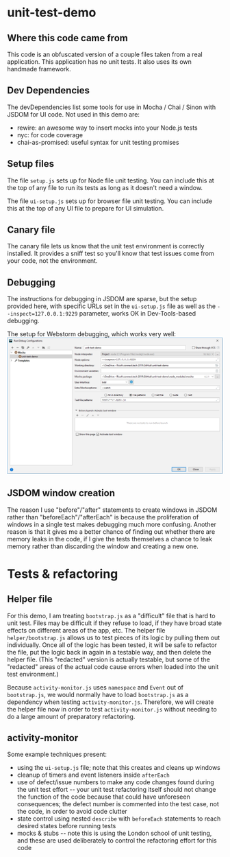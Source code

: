 # unit-test-demo

## Where this code came from

This code is an obfuscated version of a couple files taken from a real
application. This application has no unit tests. It also uses its own
handmade framework. 

## Dev Dependencies

The devDependencies list some tools for use in Mocha / Chai / Sinon with
JSDOM for UI code. Not used in this demo are:
- rewire: an awesome way to insert mocks into your Node.js tests
- nyc: for code coverage
- chai-as-promised: useful syntax for unit testing promises

## Setup files
The file `setup.js` sets up for Node file unit testing. You can include
this at the top of any file to run its tests as long as it doesn't need 
a window. 

The file `ui-setup.js` sets up for browser file unit testing. You can 
include this at the top of any UI file to prepare for UI simulation.

## Canary file
The canary file lets us know that the unit test environment is 
correctly installed. It provides a sniff test so you'll know that test
issues come from your code, not the environment. 

## Debugging
The instructions for debugging in JSDOM are sparse, but the setup 
provided here, with specific URLs set in the `ui-setup.js` file as well 
as the `--inspect=127.0.0.1:9229` parameter, works OK in Dev-Tools-based
debugging.

The setup for Webstorm debugging, which works very well: 
![](./tutorial/Webstorm_debug_setup.PNG)

## JSDOM window creation
The reason I use "before"/"after" statements to create windows in JSDOM
rather than "beforeEach"/"afterEach" is because the proliferation of 
windows in a single test makes debugging much more confusing. Another 
reason is that it gives me a better chance of finding out whether there
are memory leaks in the code, if I give the tests themselves a chance
to leak memory rather than discarding the window and creating a new one.

# Tests & refactoring

## Helper file
For this demo, I am treating `bootstrap.js` as a "difficult" file that
is hard to unit test. Files may be difficult if they refuse to load, if 
they have broad state effects on different areas of the app, etc.
The helper file `helper/bootstrap.js` allows us to test pieces
of its logic by pulling them out individually. Once all of the logic has
been tested, it will be safe to refactor the file, put the logic back in
again in a testable way, and then delete the helper file. (This "redacted"
version is actually testable, but some of the "redacted" areas of the 
actual code cause errors when loaded into the unit test environment.)

Because `activity-monitor.js` uses `namespace` and `Event` out of
`bootstrap.js`, we would normally have to load `bootstrap.js` as a 
dependency when testing `activity-monitor.js`. Therefore, we will
create the helper file now in order to test `activity-monitor.js` 
without needing to do a large amount of preparatory refactoring. 

## activity-monitor
Some example techniques present:
- using the `ui-setup.js` file; note that this creates and cleans up
windows
- cleanup of timers and event listeners inside `afterEach`
- use of defect/issue numbers to make any code changes found during the
unit test effort -- your unit test refactoring itself should not change 
the function of the code because that could have unforeseen consequences;
the defect number is commented into the test case, not the code, in order
to avoid code clutter
- state control using nested `describe` with `beforeEach` statements to 
reach desired states before running tests
- mocks & stubs -- note this is using the London school of unit testing,
and these are used deliberately to control the refactoring effort for 
this code
